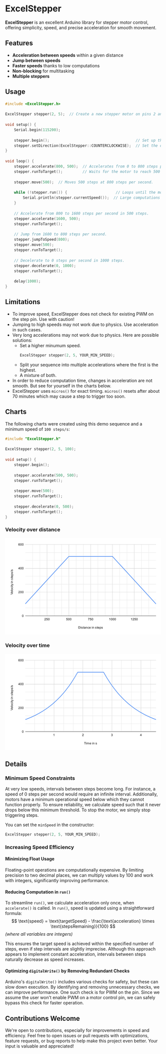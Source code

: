 # ExcelStepper

**ExcelStepper** is an excellent Arduino library for stepper motor control, offering simplicity, speed, and precise acceleration for smooth movement.


## Features
- **Acceleration between speeds** within a given distance
- **Jump between speeds**
- **Faster speeds** thanks to low computations
- **Non-blocking** for multitasking
- **Multiple steppers**


## Usage
``` cpp
#include <ExcelStepper.h>

ExcelStepper stepper(2, 5);  // Create a new stepper motor on pins 2 and 5.

void setup() {
    Serial.begin(115200);

    stepper.begin();                                       // Set up the stepper motor.
    stepper.setDirection(ExcelStepper::COUNTERCLOCKWISE);  // Set the direction of the motor.
}

void loop() {
    stepper.accelerate(800, 500);  // Accelerates from 0 to 800 steps per second in 500 steps.
    stepper.runToTarget();         // Waits for the motor to reach 500 steps.

    stepper.move(500);  // Moves 500 steps at 800 steps per second.

    while (!stepper.run()) {                      // Loops until the motor has reached the target position.
        Serial.println(stepper.currentSpeed());  // Large computations like serial prints may slow down the motor.
    }

    // Accelerate from 800 to 1600 steps per second in 500 steps.
    stepper.accelerate(1600, 500);
    stepper.runToTarget();

    // Jump from 1600 to 800 steps per second.
    stepper.jumpToSpeed(800);
    stepper.move(500);
    stepper.runToTarget();

    // Decelerate to 0 steps per second in 1000 steps.
    stepper.decelerate(0, 1000);
    stepper.runToTarget();

    delay(1000);
}
```

## Limitations
- To improve speed, ExcelStepper does not check for existing PWM on the step pin. Use with caution!
- Jumping to high speeds may not work due to physics. Use acceleration in such cases.
- Very long accelerations may not work due to physics. Here are possible solutions:
    - Set a higher minumum speed.
        ``` cpp
        ExcelStepper stepper(2, 5, YOUR_MIN_SPEED);
        ```
    - Split your sequence into multiple accelerations where the first is the highest.
    - A mixture of both.
- In order to reduce computation time, changes in acceleration are not smooth. But see for yourself in the charts below.
- ExcelStepper uses `micros()` for exact timing. `micros()` resets after about 70 minutes which may cause a step to trigger too soon.

## Charts
The following charts were created using this demo sequence and a minimum speed of `100 steps/s`:
``` cpp
#include "ExcelStepper.h"

ExcelStepper stepper(2, 5, 100);

void setup() {
    stepper.begin();

    stepper.accelerate(500, 500);
    stepper.runToTarget();

    stepper.move(500);
    stepper.runToTarget();

    stepper.decelerate(0, 500);
    stepper.runToTarget();
}
```
### Velocity over distance
![Stepper Motor Control Chart](images/v_over_d.svg)

### Velocity over time
![Stepper Motor Control Chart](images/v_over_t.svg)

## Details

### Minimum Speed Constraints
At very low speeds, intervals between steps become long. For instance, a speed of 0 steps per second would require an infinite interval. Additionally, motors have a minimum operational speed below which they cannot function properly. To ensure reliability, we calculate speed such that it never drops below this minimum threshold. To stop the motor, we simply stop triggering steps.

You can set the `minSpeed` in the constructor:
``` cpp
ExcelStepper stepper(2, 5, YOUR_MIN_SPEED);
```

### Increasing Speed Efficiency
#### Minimizing Float Usage
Floating-point operations are computationally expensive. By limiting precision to two decimal places, we can multiply values by 100 and work with integers, significantly improving performance.

#### Reducing Computation in `run()`
To streamline `run()`, we calculate acceleration only once, when `accelerate()` is called. In `run()`, speed is updated using a straightforward formula:
$$
\text{speed} = \text{targetSpeed} - \frac{\text{acceleration} \times \text{stepsRemaining}}{100}
$$
*(where all variables are integers)*

This ensures the target speed is achieved within the specified number of steps, even if step intervals are slightly imprecise. Although this approach appears to implement constant acceleration, intervals between steps naturally decrease as speed increases.

#### Optimizing `digitalWrite()` by Removing Redundant Checks
Arduino's `digitalWrite()` includes various checks for safety, but these can slow down execution. By identifying and removing unnecessary checks, we can improve performance. One such check is for PWM on the pin. Since we assume the user won't enable PWM on a motor control pin, we can safely bypass this check for faster operation.

## Contributions Welcome

We're open to contributions, especially for improvements in speed and efficiency. Feel free to open issues or pull requests with optimizations, feature requests, or bug reports to help make this project even better. Your input is valuable and appreciated!